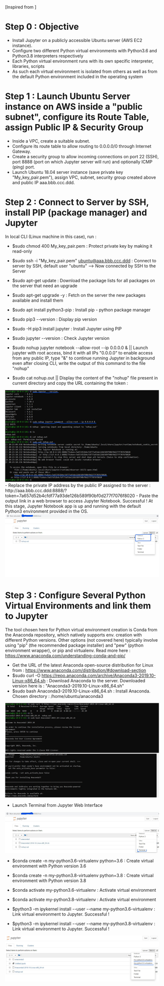 [Inspired from ]

# Step 0 : Objective
- Install Jupyter on a publicly accessible Ubuntu server (AWS EC2 instance).
- Configure two different Python virtual environments with Python3.6 and Python3.8 interpreters respectively
- Each Python virtual environment runs with its own specific interpreter, libraries, scripts
- As such each virtual environment is isolated from others as well as from the default Python environment included in the operating system

# Step 1 : Launch Ubuntu Server instance on AWS inside a "public subnet", configure its Route Table, assign Public IP & Security Group
- Inside a VPC, create a suitable subnet.
- Configure its route table to allow routing to 0.0.0.0/0 through Internet Gateway.
- Create a security group to allow incoming connections on port 22 (SSH), port 8888 (port on which Jupyter server will run) and optionally ICMP (ping) port.
- Launch Ubuntu 18.04 server instance (save private key "My_key_pair.pem"), assign VPC, subnet, security group created above and public IP aaa.bbb.ccc.ddd.

# Step 2 : Connect to Server by SSH, install PIP (package manager) and Jupyter
In local CLI (Linux machine in this case), run :
- $sudo chmod 400 My_key_pair.pem : Protect private key by making it read-only
- $sudo ssh -i "My_key_pair.pem" ubuntu@aaa.bbb.ccc.ddd  :  Connect to server by SSH, default user "ubuntu" --> Now connected by SSH to the Server
- $sudo apt-get update : Download the package lists for all packages on the server that need an upgrade
- $sudo apt-get upgrade -y : Fetch on the server the new packages available and install them 

- $sudo apt install python3-pip : Install pip - python package manager
- $sudo pip3 --version    : Display pip version
- $sudo -H pip3 install jupyter  : Install Jupyter using PIP
- $sudo jupyter --version  : Check Jupyter version
- $sudo nohup jupyter notebook --allow-root --ip 0.0.0.0 &  || Launch jupyter with root access, bind it with all IPs "0.0.0.0" to enable access from any public IP, type "&" to continue running Jupyter in background even after closing CLI, write the output of this command to the file "nohup"
- $sudo cat nohup.out  || Display the content of the "nohup" file present in current directory and copy the URL containing the token : 
<img src="./nohup.out.jpg">
- Replace the private IP address by the public IP assigned to the server : http://aaa.bbb.ccc.ddd:8888/?token=7a657d52b4cfdf77a93de126b589f90bf0d277f7076f8020
- Paste the output link in a web browser to access Jupyter Notebook. Successful ! At this stage, Jupyter Notebook app is up and running with the default Python3 environment 
  provided in the OS.
<img src="./jupyter-notebook-ok.jpg">
 
# Step 3 : Configure Several Python Virtual Environments and link them to Jupyter

The tool chosen here for Python virtual environment creation is Conda from the Anaconda repository, which natively supports env. creation with different Python versions.
Other options (not covered here) typically involve using "pip" (the recommended package installer) and "pew" (python environment wrapper), or pip and virtualenv. 
Read more here : https://www.anaconda.com/understanding-conda-and-pip/

- Get the URL of the latest Anaconda open-source distribution for Linux from : https://www.anaconda.com/distribution/#download-section 
- $sudo curl -O https://repo.anaconda.com/archive/Anaconda3-2019.10-Linux-x86_64.sh  : Download Anaconda to the server. Downloaded version here is : "Anaconda3-2019.10-Linux-x86_64.sh"
- $sudo bash Anaconda3-2019.10-Linux-x86_64.sh  : Install Anaconda. Chosen directory : /home/ubuntu/anaconda3
<img src="./anaconda-installed-1.jpg">
<img src="./anaconda-installed-2.jpg">

- Launch Terminal from Jupyter Web Interface

<img src="./terminal-from-web-int.jpg">

- $conda create -n my-python3.6-virtualenv python=3.6  : Create virtual environment with Python version 3.6

- $conda create -n my-python3.8-virtualenv python=3.8  : Create virtual environment with Python version 3.8

- $conda activate my-python3.6-virtualenv  : Activate virtual environment

- $conda activate my-python3.8-virtualenv  : Activate virtual environment

- $python3 -m ipykernel install --user --name my-python3.6-virtualenv  : Link virtual environment to Jupyter. Successful !

- $python3 -m ipykernel install --user --name my-python3.8-virtualenv  : Link virtual environment to Jupyter. Successful !

<img src="./virtual-envs-added-to-jupyter.jpg">



